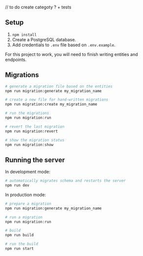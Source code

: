 // to do create categoty ? + tests


## Setup

1. `npm install`
2. Create a PostgreSQL database.
3. Add credentials to `.env` file based on `.env.example`.

For this project to work, you will need to finish writing entities and endpoints.

## Migrations

```bash
# generate a migration file based on the entities
npm run migration:generate my_migration_name

# create a new file for hand-written migrations
npm run migration:create my_migration_name

# run the migrations
npm run migration:run

# revert the last migration
npm run migration:revert

# show the migration status
npm run migration:show
```

## Running the server

In development mode:

```bash
# automatically migrates schema and restarts the server
npm run dev
```

In production mode:

```bash
# prepare a migration
npm run migration:generate my_migration_name

# run a migration
npm run migration:run

# build
npm run build

# run the build
npm run start
```
